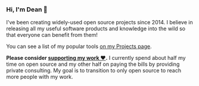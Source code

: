 ### Hi, I'm Dean 👋

I've been creating widely-used open source projects since 2014. I believe in releasing all my useful software products and knowledge into the wild so that everyone can benefit from them!

You can see a list of my popular tools [on my Projects page](https://deanattali.com/projects/).

**Please consider [supporting my work ❤️](https://github.com/sponsors/daattali).** I currently spend about half my time on open source and my other half on paying the bills by providing private consulting. My goal is to transition to only open source to reach more people with my work.
